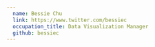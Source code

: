 ```yaml
---
  name: Bessie Chu
  link: https://www.twitter.com/bessiec
  occupation_title: Data Visualization Manager
  github: bessiec
---
```

